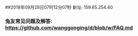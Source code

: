 ##2018年09月28日07时12分07秒 新址: 159.65.254.40
### 兔友常见问题及解答: https://github.com/wanggonging/d/blob/w/FAQ.md
